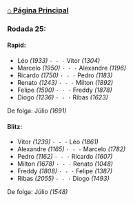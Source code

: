 ### [⌂ Página Principal](https://grupo-de-xadrez.github.io/)

### Rodada 25:

#### Rapid:

* Léo *(1933)* `· - ·` Vitor *(1304)*  
* Marcelo *(1950)* `· - ·` Alexandre *(1196)*  
* Ricardo *(1750)* `· - ·` Pedro *(1183)*  
* Renato *(1243)* `· - ·` Milton *(1892)*  
* Felipe *(1590)* `· - ·` Freddy *(1878)*  
* Diogo *(1236)* `· - ·` Ribas *(1623)*  

De folga: Júlio *(1691)*

#### Blitz:

* Vitor *(1239)* `· - ·` Léo *(1861)*  
* Alexandre *(1165)* `· - ·` Marcelo *(1782)*  
* Pedro *(1162)* `· - ·` Ricardo *(1607)*  
* Milton *(1678)* `· - ·` Renato *(1048)*  
* Freddy *(1808)* `· - ·` Felipe *(1387)*  
* Ribas *(2055)* `· - ·` Diogo *(1493)*  

De folga: Júlio *(1548)*

